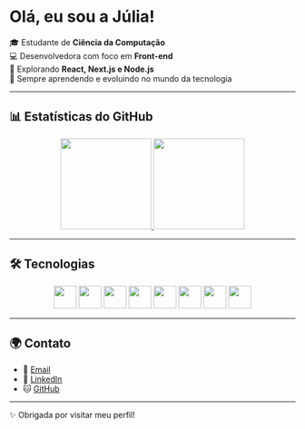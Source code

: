 # Olá, eu sou a Júlia!

🎓 Estudante de **Ciência da Computação**  
💻 Desenvolvedora com foco em **Front-end**  
🚀 Explorando **React, Next.js e Node.js**  
🌱 Sempre aprendendo e evoluindo no mundo da tecnologia  

---

## 📊 Estatísticas do GitHub
<div align="center">
  <a href="https://github.com/eujuliaamaral">
    <img height="160em" src="https://github-readme-stats.vercel.app/api?username=eujuliaamaral&show_icons=true&theme=tokyonight&locale=pt-br&count_private=true"/>
    <img height="160em" src="https://github-readme-stats.vercel.app/api/top-langs/?username=eujuliaamaral&layout=compact&langs_count=7&theme=tokyonight&locale=pt-br"/>
  </a>
</div>

---

## 🛠️ Tecnologias
<p align="center">
  <img src="https://cdn.jsdelivr.net/gh/devicons/devicon/icons/html5/html5-original.svg" width="40"/>
  <img src="https://cdn.jsdelivr.net/gh/devicons/devicon/icons/css3/css3-original.svg" width="40"/>
  <img src="https://cdn.jsdelivr.net/gh/devicons/devicon/icons/javascript/javascript-original.svg" width="40"/>
  <img src="https://cdn.jsdelivr.net/gh/devicons/devicon/icons/react/react-original.svg" width="40"/>
  <img src="https://cdn.jsdelivr.net/gh/devicons/devicon/icons/nextjs/nextjs-original.svg" width="40"/>
  <img src="https://cdn.jsdelivr.net/gh/devicons/devicon/icons/nodejs/nodejs-original.svg" width="40"/>
  <img src="https://cdn.jsdelivr.net/gh/devicons/devicon/icons/php/php-original.svg" width="40"/>
  <img src="https://cdn.jsdelivr.net/gh/devicons/devicon/icons/c/c-original.svg" width="40"/>
</p>

---

## 🌍 Contato
- 💌 [Email](mailto:amariajulia204@gmail.com)  
- 💼 [LinkedIn](https://www.linkedin.com/in/júlia-amaral-553220355)  
- 🐱 [GitHub](https://github.com/eujuliaamaral)  

---

✨ Obrigada por visitar meu perfil! 
